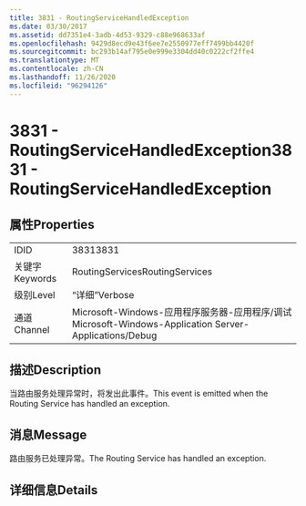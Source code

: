 ```yaml
---
title: 3831 - RoutingServiceHandledException
ms.date: 03/30/2017
ms.assetid: dd7351e4-3adb-4d53-9329-c88e968633af
ms.openlocfilehash: 9429d8ecd9e43f6ee7e2550977eff7499bb4420f
ms.sourcegitcommit: bc293b14af795e0e999e3304dd40c0222cf2ffe4
ms.translationtype: MT
ms.contentlocale: zh-CN
ms.lasthandoff: 11/26/2020
ms.locfileid: "96294126"
---
```

# <a name="3831---routingservicehandledexception"></a><span data-ttu-id="5923c-102">3831 - RoutingServiceHandledException</span><span class="sxs-lookup"><span data-stu-id="5923c-102">3831 - RoutingServiceHandledException</span></span>

## <a name="properties"></a><span data-ttu-id="5923c-103">属性</span><span class="sxs-lookup"><span data-stu-id="5923c-103">Properties</span></span>  
  
|||  
|-|-|  
|<span data-ttu-id="5923c-104">ID</span><span class="sxs-lookup"><span data-stu-id="5923c-104">ID</span></span>|<span data-ttu-id="5923c-105">3831</span><span class="sxs-lookup"><span data-stu-id="5923c-105">3831</span></span>|  
|<span data-ttu-id="5923c-106">关键字</span><span class="sxs-lookup"><span data-stu-id="5923c-106">Keywords</span></span>|<span data-ttu-id="5923c-107">RoutingServices</span><span class="sxs-lookup"><span data-stu-id="5923c-107">RoutingServices</span></span>|  
|<span data-ttu-id="5923c-108">级别</span><span class="sxs-lookup"><span data-stu-id="5923c-108">Level</span></span>|<span data-ttu-id="5923c-109">“详细”</span><span class="sxs-lookup"><span data-stu-id="5923c-109">Verbose</span></span>|  
|<span data-ttu-id="5923c-110">通道</span><span class="sxs-lookup"><span data-stu-id="5923c-110">Channel</span></span>|<span data-ttu-id="5923c-111">Microsoft-Windows-应用程序服务器-应用程序/调试</span><span class="sxs-lookup"><span data-stu-id="5923c-111">Microsoft-Windows-Application Server-Applications/Debug</span></span>|  
  
## <a name="description"></a><span data-ttu-id="5923c-112">描述</span><span class="sxs-lookup"><span data-stu-id="5923c-112">Description</span></span>  

 <span data-ttu-id="5923c-113">当路由服务处理异常时，将发出此事件。</span><span class="sxs-lookup"><span data-stu-id="5923c-113">This event is emitted when the Routing Service has handled an exception.</span></span>  
  
## <a name="message"></a><span data-ttu-id="5923c-114">消息</span><span class="sxs-lookup"><span data-stu-id="5923c-114">Message</span></span>  

 <span data-ttu-id="5923c-115">路由服务已处理异常。</span><span class="sxs-lookup"><span data-stu-id="5923c-115">The Routing Service has handled an exception.</span></span>  
  
## <a name="details"></a><span data-ttu-id="5923c-116">详细信息</span><span class="sxs-lookup"><span data-stu-id="5923c-116">Details</span></span>
